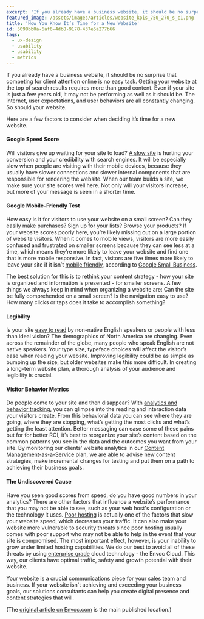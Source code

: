 ```yaml
---
excerpt: 'If you already have a business website, it should be no surprise that competing for client attention online is no easy task. Getting your website at the top of search results requires more than good content.'
featured_image: /assets/images/articles/website_kpis_750_270_s_c1.png
title: 'How You Know It’s Time for a New Website'
id: 5098bb0a-6af6-4db8-9178-437e5a277b66
tags:
  - ux-design
  - usability
  - usability
  - metrics
---
```

<p>If you already have a business website, it should be no surprise that competing for client attention online is no easy task. Getting your website at the top of search results requires more than good content. Even if your site is just a few years old, it may not be performing as well as it should be. The internet, user expectations, and user behaviors are all constantly changing. So should your website.
</p>
<p>Here are a few factors to consider when deciding it’s time for a new website.
</p>
<h4>Google Speed Score </h4>
<p>Will visitors give up waiting for your site to load? <a href="http://developers.google.com/speed/pagespeed/" target="_blank">A slow site</a> is hurting your conversion and your credibility with search engines. It will be especially slow when people are visiting with their mobile devices, because they usually have slower connections and slower internal components that are responsible for rendering the website. When our team builds a site, we make sure your site scores well here. Not only will your visitors increase, but more of your message is seen in a shorter time.
</p>
<h4>Google Mobile-Friendly Test</h4>
<p>How easy is it for visitors to use your website on a small screen? Can they easily make purchases? Sign up for your lists? Browse your products? If your website scores poorly here, you’re likely missing out on a large portion of website visitors. When it comes to mobile views, visitors are more easily confused and frustrated on smaller screens because they can see less at a time, which means they’re more likely to leave your website and find one that is more mobile responsive. In fact, visitors are five times more likely to leave your site if it isn’t <a href="http://search.google.com/test/mobile-friendly" target="_blank">mobile friendly</a>, according to <a href="https://smallbusiness.googleblog.com/2016/06/test-your-site-with-google-and-see-how.html" target="_blank">Google Small Business</a>.
</p>
<p>The best solution for this is to rethink your content strategy - how your site is organized and information is presented - for smaller screens. A few things we always keep in mind when organizing a website are: Can the site be fully comprehended on a small screen? Is the navigation easy to use? How many clicks or taps does it take to accomplish something?
</p>
<h4>Legibility</h4>
<p>Is your site <a href="http://www.webpagefx.com/tools/read-able/" target="_blank">easy to read</a> by non-native English speakers or people with less than ideal vision? The demographics of North America are changing. Even across the remainder of the globe, many people who speak English are not native speakers. Your type size, typeface choices will affect the visitor’s ease when reading your website. Improving legibility could be as simple as bumping up the size, but older websites make this more difficult. In creating a long-term website plan, a thorough analysis of your audience and legibility is crucial.
</p>
<h4>Visitor Behavior Metrics</h4>
<p>Do people come to your site and then disappear? With <a href="http://analytics.google.com/analytics/web/provision/?authuser=0#provision/SignUp/" target="_blank">analytics and behavior tracking</a>, you can glimpse into the reading and interaction data your visitors create. From this behavioral data you can see where they are going, where they are stopping, what’s getting the most clicks and what’s getting the least attention. Better messaging can ease some of these pains but for for better ROI, it’s best to reorganize your site’s content based on the common patterns you see in the data and the outcomes you want from your site. By monitoring our clients’ website analytics in our <a href="http://envoc.com/think/content-is-king-in-the-digital-world" target="_blank">Content Management-as-a-Service</a> plan, we are able to advise new content strategies, make incremental changes for testing and put them on a path to achieving their business goals.
</p>
<h4>The Undiscovered Cause</h4>
<p>Have you seen good scores from speed, do you have good numbers in your analytics? There are other factors that influence a website’s performance that you may not be able to see, such as your web host's configuration or the technology it uses. <a href="http://www.huffingtonpost.com/debra-carpenter/8-ways-your-web-hosting-s_b_8079684.html" target="_blank">Poor hosting</a> is actually one of the factors that slow your website speed, which decreases your traffic. It can also make your website more vulnerable to security threats since poor hosting usually comes with poor support who may not be able to help in the event that your site is compromised. The most important effect, however, is your inability to grow under limited hosting capabilities. We do our best to avoid all of these threats by using <a href="http://azure.microsoft.com/en-us/" target="_blank">enterprise grade</a> cloud technology - the Envoc Cloud. This way, our clients have optimal traffic, safety and growth potential with their website.
</p>
<p>Your website is a crucial communications piece for your sales team and business. If your website isn't achieving and exceeding your business goals, our solutions consultants can help you create digital presence and content strategies that will.
</p>
<p>(The <a href="https://envoc.com/think/how-you-know-its-time-for-a-new-website" target="_blank">original article on Envoc.com</a> is the main published location.)
</p>